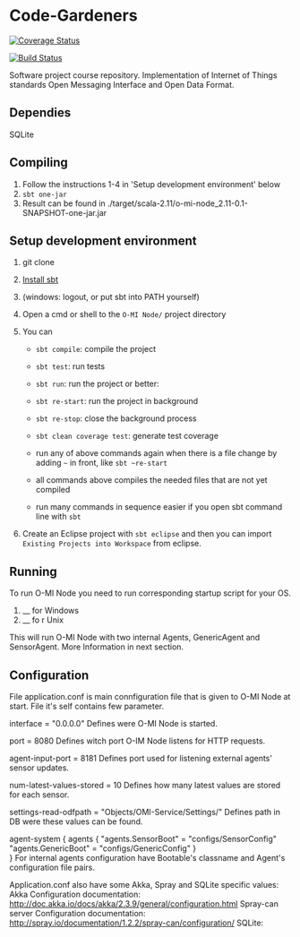 Code-Gardeners
==============

[![Coverage Status](https://coveralls.io/repos/SnowblindFatal/Code-Gardeners/badge.png?branch=development)](https://coveralls.io/r/SnowblindFatal/Code-Gardeners?branch=development)

[![Build Status](https://travis-ci.org/SnowblindFatal/Code-Gardeners.svg?branch=development)](https://travis-ci.org/SnowblindFatal/Code-Gardeners)

Software project course repository. Implementation of Internet of Things standards Open Messaging Interface and Open Data Format. 

Dependies
---------
SQLite 


Compiling
---------

1. Follow the instructions 1-4 in 'Setup development environment' below
2. `sbt one-jar`
3. Result can be found in ./target/scala-2.11/o-mi-node_2.11-0.1-SNAPSHOT-one-jar.jar


Setup development environment
-----------------------------

1. git clone
2. [Install sbt](http://www.scala-sbt.org/0.13/tutorial/Setup.html)
3. (windows: logout, or put sbt into PATH yourself)
4. Open a cmd or shell to the `O-MI Node/` project directory
5. You can
    - `sbt compile`: compile the project
    - `sbt test`: run tests
    - `sbt run`: run the project or better:
    - `sbt re-start`:  run the project in background
    - `sbt re-stop`: close the background process
    - `sbt clean coverage test`: generate test coverage 

    - run any of above commands again when there is a file change by adding `~` in front, like `sbt ~re-start`
    - all commands above compiles the needed files that are not yet compiled
    - run many commands in sequence easier if you open sbt command line with `sbt`

6. Create an Eclipse project with `sbt eclipse` and then you can import `Existing Projects into Workspace` from eclipse.

Running
-------
To run O-MI Node you need to run corresponding startup script for your OS.
1. __ for Windows
2. __ fo r Unix

This will run O-MI Node with two internal Agents, GenericAgent and SensorAgent.
More Information in next section.

Configuration
-------------
File application.conf is main connfiguration file that is given to O-MI Node
at start. File it's self contains few parameter.

interface = "0.0.0.0"
Defines were O-MI Node is started.

port = 8080
Defines witch port O-IM Node listens for HTTP requests.

agent-input-port = 8181
Defines port used for listening external agents' sensor updates.
  
num-latest-values-stored = 10
Defines how many latest values are stored for each sensor.

settings-read-odfpath = "Objects/OMI-Service/Settings/"
Defines path in DB were these values can be found.


agent-system {
   agents {
       "agents.SensorBoot" = "configs/SensorConfig"
       "agents.GenericBoot" = "configs/GenericConfig"
    }     
}
For internal agents configuration have Bootable's classname and Agent's
configuration file pairs.

Application.conf also have some Akka, Spray and SQLite  specific values:
Akka Configuration documentation:
http://doc.akka.io/docs/akka/2.3.9/general/configuration.html
Spray-can server Configuration documentation:
http://spray.io/documentation/1.2.2/spray-can/configuration/
SQLite:

